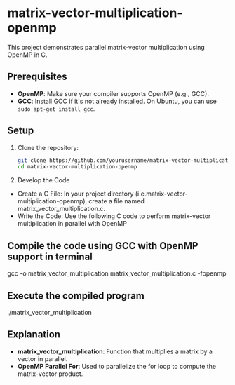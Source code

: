 # matrix-vector-multiplication-openmp

This project demonstrates parallel matrix-vector multiplication using OpenMP in C.

## Prerequisites

- **OpenMP**: Make sure your compiler supports OpenMP (e.g., GCC).
- **GCC**: Install GCC if it's not already installed. On Ubuntu, you can use `sudo apt-get install gcc`.

## Setup

1. Clone the repository:
   ```sh
   git clone https://github.com/yourusername/matrix-vector-multiplication-openmp.git
   cd matrix-vector-multiplication-openmp

2. Develop the Code
- Create a C File: In your project directory (i.e.matrix-vector-multiplication-openmp), create a file named matrix_vector_multiplication.c.
- Write the Code: Use the following C code to perform matrix-vector multiplication in parallel with OpenMP

## Compile the code using GCC with OpenMP support in terminal 
gcc -o matrix_vector_multiplication matrix_vector_multiplication.c -fopenmp


## Execute the compiled program
./matrix_vector_multiplication


## Explanation
- **matrix_vector_multiplication**: Function that multiplies a matrix by a vector in parallel.
- **OpenMP Parallel For**: Used to parallelize the for loop to compute the matrix-vector product.
